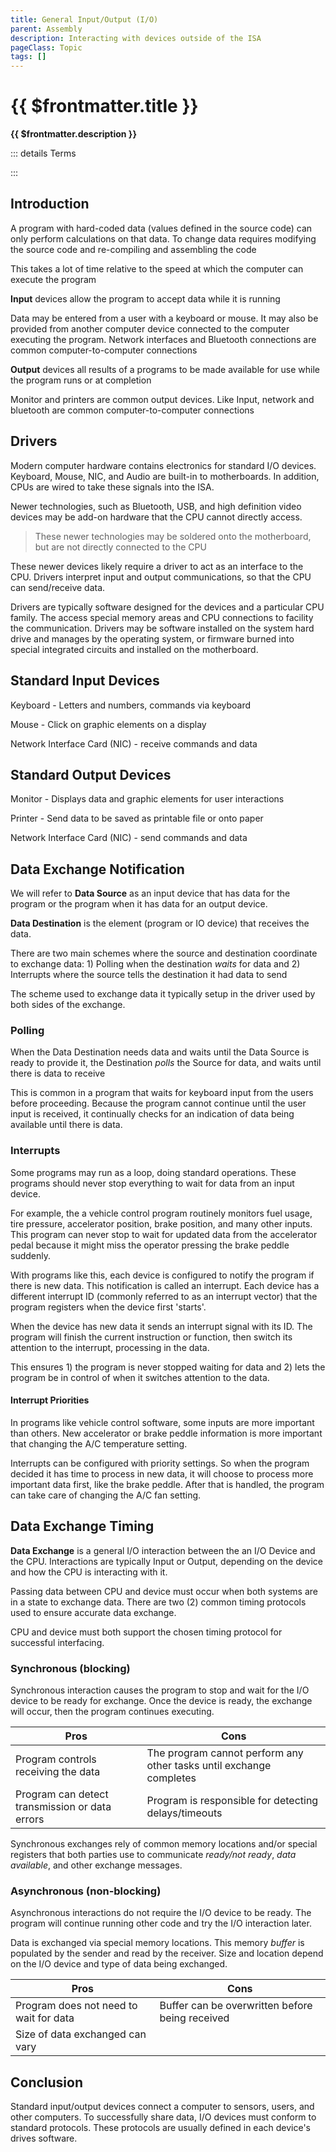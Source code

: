 ```yaml
---
title: General Input/Output (I/O)
parent: Assembly
description: Interacting with devices outside of the ISA
pageClass: Topic
tags: []
---
```


<script setup>
import KeyConcepts from '../../.vitepress/components/KeyConcepts.vue';
import QuestionMC from '../../.vitepress/components/QuestionMC.vue';
import QuestionTF from '../../.vitepress/components/QuestionTF.vue';
</script>

# {{ $frontmatter.title }}
**{{ $frontmatter.description }}**

<KeyConcepts :ConceptArray= "[
{
  Concept:'Software in much more useful if it can interacts with users and other systems',
  Details:'Accepting input and providing outputs to/from a user or other system allows software to solve more complicated problems.'
},
{
  Concept:'Input from users make software more dynamic',
  Details:'Programs do not require hard-coded data to solve problems if a user or other system can supply live data. Computer-controlled rocket guidance systems require real-time data from a variety of sensors to make quick decisions during launch'
},
{
  Concept:'Output to users or other systems make software more useful',
  Details:'Displaying or sending data as it changes allow users and other systems to react more quickly, and more often'
}
]" />

::: details Terms
<!--@include: @/TextSnippets/Assembly/BasicIO_Terms.md-->
:::

## Introduction

A program with hard-coded data (values defined in the source code) can only perform calculations on that data. To change data requires modifying the source code and re-compiling and assembling the code

This takes a lot of time relative to the speed at which the computer can execute the program

**Input** devices allow the program to accept data while it is running

Data may be entered from a user with a keyboard or mouse. It may also be provided from another computer device connected to the computer executing the program. Network interfaces and Bluetooth connections are common computer-to-computer connections

**Output** devices all results of a programs to be made available for use while the program runs or at completion

Monitor and printers are common output devices. Like Input, network and bluetooth are common computer-to-computer connections

## Drivers

Modern computer hardware contains electronics for standard I/O devices. Keyboard, Mouse, NIC, and Audio are built-in to motherboards. In addition, CPUs are wired to take these signals into the ISA.

Newer technologies, such as Bluetooth, USB, and high definition video devices may be add-on hardware that the CPU cannot directly access.

> These newer technologies may be soldered onto the motherboard, but are not directly connected to the CPU

These newer devices likely require a driver to act as an interface to the CPU. Drivers interpret input and output communications, so that the CPU can send/receive data.

<QuestionTF question="Drivers are needed for any new I/O device that the CPU does not know how to 'talk' to already." answer='true' rightAnswerFeedback="Yes, this is a pretty good systems allowing computers to use new devices without needing a new CPU" wrongAnswerFeedback="Incorrect. Driver are effectively 'translators' between the device and the CPU. Using a translator for a new device, the CPU will be able to 'understand' it"/>

Drivers are typically software designed for the devices and a particular CPU family. The access special memory areas and CPU connections to facility the communication. Drivers may be software installed on the system hard drive and manages by the operating system, or firmware burned into special integrated circuits and installed on the motherboard.

## Standard Input Devices
Keyboard - Letters and numbers, commands via keyboard

Mouse - Click on graphic elements on a display

Network Interface Card (NIC) - receive commands and data

## Standard Output Devices
Monitor - Displays data and graphic elements for user interactions

Printer - Send data to be saved as printable file or onto paper

Network Interface Card (NIC) - send commands and data

<QuestionTF question="Devices can be only an Input or an Output devices, but not both" answer='false' rightAnswerFeedback="Devices like WiFi adapters send and receive data" wrongAnswerFeedback="Some devices, like network cards are both"/> 

## Data Exchange Notification

We will refer to **Data Source** as an input device that has data for the program or the program when it has data for an output device.

**Data Destination** is the element (program or IO device) that receives the data.

There are two main schemes where the source and destination coordinate to exchange data: 1) Polling when the destination *waits* for data and 2) Interrupts where the source tells the destination it had data to send

The scheme used to exchange data it typically setup in the driver used by both sides of the exchange.

<QuestionMC question="An example of a Data Exchange Notification in a classroom setting is:" answer='D' AChoice="Two students passing a notes with jokes about the instructor's clothing" BChoice="Instructor starting the lecture" CChoice="Student starts talking during lecture" DChoice="Student raised hand to speak in class" rightAnswerFeedback="The student is letting the instructor know that wish to speak. This notify the instructor who now must decide how to respond." wrongAnswerFeedback="The other answers are related to Data Exchange, but they do not include a notification"/>

### Polling

When the Data Destination needs data and waits until the Data Source is ready to provide it, the Destination *polls* the Source for data, and waits until there is data to receive

This is common in a program that waits for keyboard input from the users before proceeding. Because the program cannot continue until the user input is received, it continually checks for an indication of data being available until there is data.

<QuestionTF question="An example of Polling in a classroom is when the instructor asks 'are there any questions'?" answer='true' rightAnswerFeedback="The instructor has stopped the lecture and is waiting for a reply. If none is received, the lecture will continue" wrongAnswerFeedback="Because the instructor stops to ask, it is polling"/> 

### Interrupts

Some programs may run as a loop, doing standard operations. These programs should never stop everything to wait for data from an input device.

For example, the a vehicle control program routinely monitors fuel usage, tire pressure, accelerator position, brake position, and many other inputs. This program can never stop to wait for updated data from the accelerator pedal because it might miss the operator pressing the brake peddle suddenly.

With programs like this, each device is configured to notify the program if there is new data. This notification is called an interrupt. Each device has a different interrupt ID (commonly referred to as an interrupt vector) that the program registers when the device first 'starts'.

When the device has new data it sends an interrupt signal with its ID. The program will finish the current instruction or function, then switch its attention to the interrupt, processing in the data.

This ensures 1) the program is never stopped waiting for data and 2) lets the program be in control of when it switches attention to the data.

<QuestionTF question="An example of Interrupts in a classroom is when a student raises their hand and the instructor gives then the 'let me finish my thought' hand gesture" answer='true' rightAnswerFeedback="The instructor knows there is something else that needs their attention. They will finish what they are doing and attend to the student soon" wrongAnswerFeedback="The student did 'interrupt' the lecture for a question. The instructor noted the request, but finished their thought before addressing the student's request"/> 

#### Interrupt Priorities 

In programs like vehicle control software, some inputs are more important than others. New accelerator or brake peddle information is more important that changing the A/C temperature setting.

Interrupts can be configured with priority settings. So when the program decided it has time to process in new data, it will choose to process more important data first, like the brake peddle. After that is handled, the program can take care of changing the A/C fan setting.

<QuestionTF question="When an instructor has two (2) students 'interrupting' the lecture, they should prioritize the interrupts by 'first hand up'" answer='true' rightAnswerFeedback="Given all things equal, this is the common courtesy way instructors handle this situation" wrongAnswerFeedback="If there is no obvious indication that one student 'should' go before the other, 'first hand up' is pretty standard stuff"/> 

<QuestionTF question="If, in the previous question, one of the students has a very frightened expression and is waving their hand franticly, the instructor should prioritize that student's 'interrupt' first" answer='true' rightAnswerFeedback="Yep. The issue the student wishes to share may be important to everyone in class" wrongAnswerFeedback="Oh, my. Wow"/> 

## Data Exchange Timing

**Data Exchange** is a general I/O interaction between the an I/O Device and the CPU. Interactions are typically Input or Output, depending on the device and how the CPU is interacting with it.

Passing data between CPU and device must occur when both systems are in a state to exchange data. There are two (2) common timing protocols used to ensure accurate data exchange.

CPU and device must both support the chosen timing protocol for successful interfacing.

### Synchronous (blocking)

Synchronous interaction causes the program to stop and wait for the I/O device to be ready for exchange. Once the device is ready, the exchange will occur, then the program continues executing.

|Pros|Cons|
|-|-|
| Program controls receiving the data | The program cannot perform any other tasks until exchange completes |
| Program can detect transmission or data errors | Program is responsible for detecting delays/timeouts|

Synchronous exchanges rely of common memory locations and/or special registers that both parties use to communicate *ready/not ready*, *data available*, and other exchange messages.

### Asynchronous (non-blocking)
Asynchronous interactions do not require the I/O device to be ready. The program will continue running other code and try the I/O interaction later.

Data is exchanged via special memory locations. This memory *buffer* is populated by the sender and read by the receiver. Size and location depend on the I/O device and type of data being exchanged.

|Pros|Cons|
|-|-|
| Program does not need to wait for data | Buffer can be overwritten before being received |
| Size of data exchanged can vary |  |

## Conclusion

Standard input/output devices connect a computer to sensors, users, and other computers. To successfully share data, I/O devices must conform to standard protocols. These protocols are usually defined in each device's drives software.